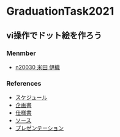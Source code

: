 # GraduationTask2021

## vi操作でドット絵を作ろう

### Menmber

- [n20030 米田 伊織](https://github.com/yuumi3/react_book)

### References


- [スケジュール](https://app.asana.com/0/1201212200718102/timeline)
- [企画書](https://docs.google.com/document/d/130nviSBEmjRZxts_7QS3POSZJlQs0T3pqVYPoepb9Ws/edit)
- [仕様書](./Specification.md)
- [ソース]()
- [プレゼンテーション]()
